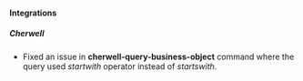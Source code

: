 
#### Integrations
##### Cherwell
- Fixed an issue in **cherwell-query-business-object** command where the query used *startwith* operator instead of *startswith*.
